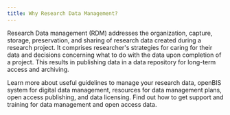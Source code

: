 ```yaml
---
title: Why Research Data Management?
---
```


Research Data management (RDM) addresses the organization, capture, storage, preservation, and sharing of research data created during a research project.
It comprises researcher's strategies for caring for their data and decisions concerning what to do with the data upon completion of a project.
This results in publishing data in a data repository for long-term access and archiving.

Learn more about useful guidelines to manage your research data, openBIS system for digital data management, resources for data management plans, open access publishing, and data licensing.
Find out how to get support and training for data management and open access data.
